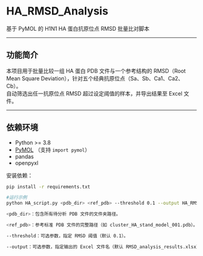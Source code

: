 # HA_RMSD_Analysis

基于 PyMOL 的 H1N1 HA 蛋白抗原位点 RMSD 批量比对脚本

---

## 功能简介
本项目用于批量比较一组 HA 蛋白 PDB 文件与一个参考结构的 RMSD（Root Mean Square Deviation），针对五个经典抗原位点（Sa、Sb、Ca1、Ca2、Cb）。  
自动筛选出任一抗原位点 RMSD 超过设定阈值的样本，并导出结果至 Excel 文件。

---

## 依赖环境
- Python >= 3.8
- [PyMOL](https://pymol.org/2/) （支持 `import pymol`）
- pandas
- openpyxl

安装依赖：
```bash
pip install -r requirements.txt

#运行示例
python HA_script.py <pdb_dir> <ref_pdb> --threshold 0.1 --output HA_RMSD_results.xlsx

<pdb_dir>：包含所有待分析 PDB 文件的文件夹路径。

<ref_pdb>：参考标准 PDB 文件的完整路径（如 cluster_HA_stand_model_001.pdb）。

--threshold：可选参数，指定 RMSD 阈值（默认 0.1）。

--output：可选参数，指定输出的 Excel 文件名（默认 RMSD_analysis_results.xlsx）。
